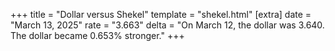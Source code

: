 +++
title = "Dollar versus Shekel"
template = "shekel.html"
[extra]
date = "March 13, 2025"
rate = "3.663"
delta = "On March 12, the dollar was 3.640. The dollar became 0.653% stronger."
+++
